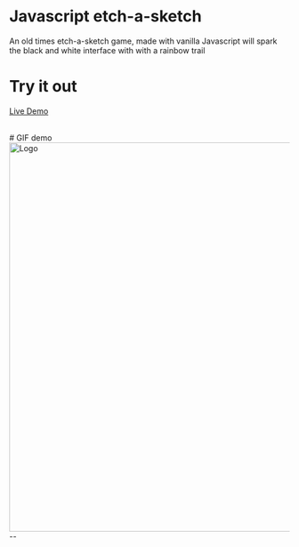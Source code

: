 # Javascript etch-a-sketch

An old times etch-a-sketch game, made with vanilla Javascript will spark the black and white interface with with a rainbow trail

# Try it out

<a href="https://mkezmkez.github.io/etch-a-sketch/"> Live Demo </a>


<br> 
# GIF demo

  <a href="https://mkezmkez.github.io/etch-a-sketch/">
    <img src="https://github.com/mkezmkez/etch-a-sketch/blob/master/hi.gif?raw=true" alt="Logo" width="700">
  </a>
--
